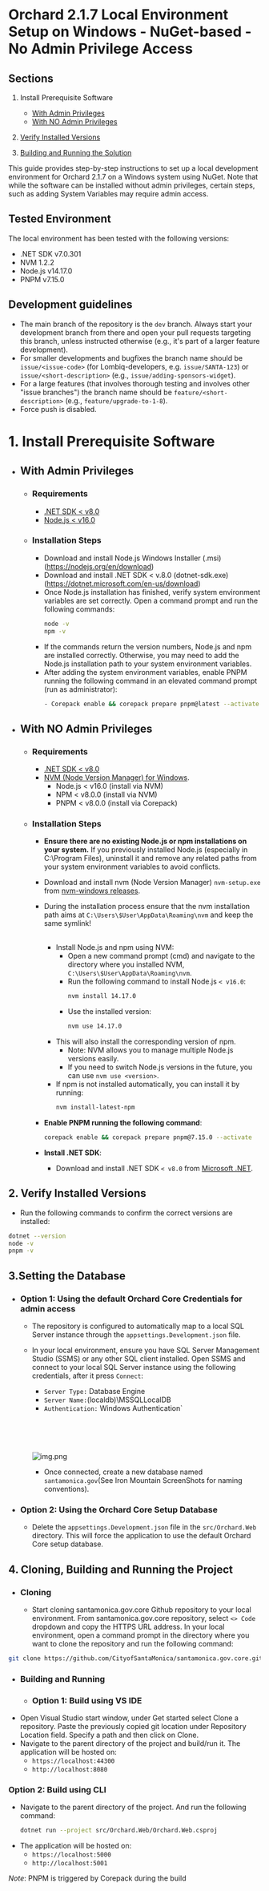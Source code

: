 # Orchard 2.1.7 Local Environment Setup on Windows - NuGet-based - No Admin Privilege Access

## Sections
1. Install Prerequisite Software
    - [With Admin Privileges](#1-install-prerequisite-software)
    - [With NO Admin Privileges](#1-install-prerequisite-software)
   
2. [Verify Installed Versions](#2-verify-installed-versions)
3. [Building and Running the Solution](#3-building-and-running-the-solution)

This guide provides step-by-step instructions to set up a local development environment for 
Orchard 2.1.7 on a Windows system using NuGet. Note that while the software can be installed without admin privileges,
certain steps, such as adding System Variables may require admin access.

## Tested Environment
The local environment has been tested with the following versions:
- .NET SDK v7.0.301
- NVM 1.2.2
- Node.js v14.17.0
- PNPM v7.15.0

## Development guidelines
 - The main branch of the repository is the `dev` branch. Always start your development branch from there and open your pull requests targeting this branch, unless instructed otherwise (e.g., it's part of a larger feature development). 
 - For smaller developments and bugfixes the branch name should be `issue/<issue-code>` (for Lombiq-developers, e.g. `issue/SANTA-123`) or `issue/<short-description>` (e.g., `issue/adding-sponsors-widget`). 
 - For a large features (that involves thorough testing and involves other "issue branches") the branch name should be `feature/<short-description>` (e.g., `feature/upgrade-to-1-8`). 
 - Force push is disabled.

# 1. Install Prerequisite Software
- ## With Admin Privileges
  - ### Requirements
    - [.NET SDK < v8.0](https://dotnet.microsoft.com/en-us/download)
    - [Node.js < v16.0](https://nodejs.org/en/download)

  - ### Installation Steps
    - Download and install Node.js Windows Installer (.msi) (https://nodejs.org/en/download)
    - Download and install .NET SDK < v.8.0  (dotnet-sdk.exe) (https://dotnet.microsoft.com/en-us/download)
    - Once Node.js installation has finished, verify system environment variables are set correctly. Open a command prompt and run the following commands:
        ```bash
        node -v
        npm -v
        ```
    - If the commands return the version numbers, Node.js and npm are installed correctly. Otherwise, you may need to add the Node.js installation path to your system environment variables.
    - After adding the system environment variables, enable PNPM running the following command in an elevated command prompt (run as administrator):
      ```bash
      - Corepack enable && corepack prepare pnpm@latest --activate (root access is required)

- ## With NO Admin Privileges
  - ### Requirements
    - [.NET SDK < v8.0](https://dotnet.microsoft.com/en-us/download)
    - [NVM (Node Version Manager) for Windows](https://github.com/coreybutler/nvm-windows/releases).
      - Node.js < v16.0 (install via NVM)
      - NPM < v8.0.0 (install via NVM)
      - PNPM < v8.0.0 (install via Corepack)

  - ### Installation Steps
    - **Ensure there are no existing Node.js or npm installations on your system.**  If you previously installed Node.js (especially in C:\Program Files), 
    uninstall it and remove any related paths from your system environment variables to avoid conflicts.
    - Download and install nvm (Node Version Manager) `nvm-setup.exe` from [nvm-windows releases](https://github.com/coreybutler/nvm-windows/releases).
    - During the installation process ensure that the nvm installation path aims at `C:\Users\$User\AppData\Roaming\nvm` and keep the same symlink!
     <br><br>
      - Install Node.js and npm using NVM:
        - Open a new command prompt (cmd) and navigate to the directory where you installed NVM, `C:\Users\$User\AppData\Roaming\nvm`.
        - Run the following command to install Node.js `< v16.0`:
          ```bash
          nvm install 14.17.0
          ```
        - Use the installed version:
          ```bash
          nvm use 14.17.0
          ```
       - This will also install the corresponding version of npm. 
         - Note: NVM allows you to manage multiple Node.js versions easily.
         - If you need to switch Node.js versions in the future, you can use `nvm use <version>`.
       - If npm is not installed automatically, you can install it by running:
         ```bash
         nvm install-latest-npm
         ```
    - **Enable PNPM running the following command**:
        ```bash
        corepack enable && corepack prepare pnpm@7.15.0 --activate
        ```
 
    - **Install .NET SDK**:
       - Download and install .NET SDK `< v8.0` from [Microsoft .NET](https://dotnet.microsoft.com/en-us/download).

## 2. Verify Installed Versions
- Run the following commands to confirm the correct versions are installed:
```bash
dotnet --version
node -v
pnpm -v
```

## 3.Setting the Database

- ### Option 1: Using the default Orchard Core Credentials for admin access
  - The repository is configured to automatically map to a local SQL Server instance through the `appsettings.Development.json` file.
  - In your local environment, ensure you have SQL Server Management Studio (SSMS) or any other SQL client installed.
    Open SSMS and connect to your local SQL Server instance using the following credentials, after it press `Connect`:
    - `Server Type:` Database Engine
    - `Server Name:`(localdb)\MSSQLLocalDB
    - `Authentication:` Windows Authentication`

    <br><br><br>

    ![img.png](img.png)
    - Once connected, create a new database named `santamonica.gov`(See Iron Mountain ScreenShots for naming conventions).

- ### Option 2: Using the Orchard Core Setup Database
  - Delete the `appsettings.Development.json` file in the `src/Orchard.Web` directory. This will force the application to use the default Orchard Core setup database.

## 4. Cloning, Building and Running the Project
- ### Cloning
  - Start cloning santamonica.gov.core Github repository to your local environment. From santamonica.gov.core repository,
    select `<> Code` dropdown and copy the HTTPS URL address. In your local environment, open a command prompt in the directory
    where you want to clone the repository and run the following command:
```bash
git clone https://github.com/CityofSantaMonica/santamonica.gov.core.git
```

- ### Building and Running
  -   ### Option 1: Build using VS IDE
- Open Visual Studio start window, under Get started select Clone a repository. Paste the previously copied git location under Repository Location field. Specify a path and then click on Clone.
- Navigate to the parent directory of the project and build/run it. The application will be hosted on:
  - `https://localhost:44300`
  - `http://localhost:8080`

### Option 2: Build using CLI
- Navigate to the parent directory of the project. And run the following command:
  ```bash
  dotnet run --project src/Orchard.Web/Orchard.Web.csproj
  ```
- The application will be hosted on:
  - `https://localhost:5000`
  - `http://localhost:5001`

*Note*: PNPM is triggered by Corepack during the build
